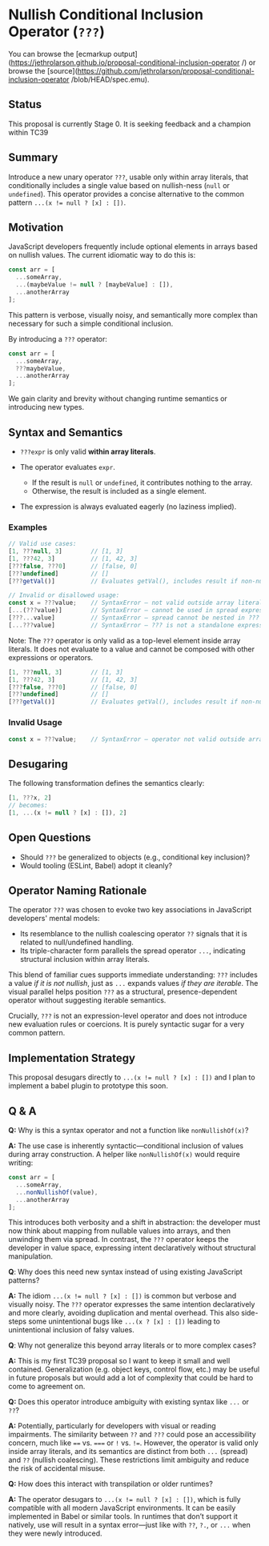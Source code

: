# Nullish Conditional Inclusion Operator (`???`)

You can browse the [ecmarkup output](https://jethrolarson.github.io/proposal-conditional-inclusion-operator
/)
or browse the [source](https://github.com/jethrolarson/proposal-conditional-inclusion-operator
/blob/HEAD/spec.emu).

## Status

This proposal is currently Stage 0. It is seeking feedback and a champion within TC39

## Summary

Introduce a new unary operator `???`, usable only within array literals, that conditionally includes a single value based on nullish-ness (`null` or `undefined`). This operator provides a concise alternative to the common pattern `...(x != null ? [x] : [])`.


## Motivation

JavaScript developers frequently include optional elements in arrays based on nullish values. The current idiomatic way to do this is:

```js
const arr = [
  ...someArray,
  ...(maybeValue != null ? [maybeValue] : []),
  ...anotherArray
];
```

This pattern is verbose, visually noisy, and semantically more complex than necessary for such a simple conditional inclusion.

By introducing a `???` operator:

```js
const arr = [
  ...someArray,
  ???maybeValue,
  ...anotherArray
];
```

We gain clarity and brevity without changing runtime semantics or introducing new types.


## Syntax and Semantics

* `???expr` is only valid **within array literals**.
* The operator evaluates `expr`.

  * If the result is `null` or `undefined`, it contributes nothing to the array.
  * Otherwise, the result is included as a single element.
* The expression is always evaluated eagerly (no laziness implied).

### Examples

```js
// Valid use cases:
[1, ???null, 3]        // [1, 3]
[1, ???42, 3]          // [1, 42, 3]
[???false, ???0]       // [false, 0]
[???undefined]         // []
[???getVal()]          // Evaluates getVal(), includes result if non-nullish

// Invalid or disallowed usage:
const x = ???value;    // SyntaxError — not valid outside array literals
[...(???value)]        // SyntaxError — cannot be used in spread expression
[???...value]          // SyntaxError — spread cannot be nested in ???
[...???value]          // SyntaxError — ??? is not a standalone expression
```

Note: The `???` operator is only valid as a top-level element inside array literals. It does not evaluate to a value and cannot be composed with other expressions or operators.

```js
[1, ???null, 3]        // [1, 3]
[1, ???42, 3]          // [1, 42, 3]
[???false, ???0]       // [false, 0]
[???undefined]         // []
[???getVal()]          // Evaluates getVal(), includes result if non-nullish
```

### Invalid Usage

```js
const x = ???value;    // SyntaxError — operator not valid outside array literals
```


## Desugaring

The following transformation defines the semantics clearly:

```js
[1, ???x, 2]
// becomes:
[1, ...(x != null ? [x] : []), 2]
```


## Open Questions

* Should `???` be generalized to objects (e.g., conditional key inclusion)?
* Would tooling (ESLint, Babel) adopt it cleanly?


## Operator Naming Rationale

The operator `???` was chosen to evoke two key associations in JavaScript developers' mental models:

* Its resemblance to the nullish coalescing operator `??` signals that it is related to null/undefined handling.
* Its triple-character form parallels the spread operator `...`, indicating structural inclusion within array literals.

This blend of familiar cues supports immediate understanding: `???` includes a value *if it is not nullish*, just as `...` expands values *if they are iterable*. The visual parallel helps position `???` as a structural, presence-dependent operator without suggesting iterable semantics.

Crucially, `???` is not an expression-level operator and does not introduce new evaluation rules or coercions. It is purely syntactic sugar for a very common pattern.

## Implementation Strategy

This proposal desugars directly to `...(x != null ? [x] : [])` and I plan to implement a babel plugin to prototype this soon.

## Q & A
**Q:** Why is this a syntax operator and not a function like `nonNullishOf(x)`?

**A:** The use case is inherently syntactic—conditional inclusion of values during array construction. A helper like `nonNullishOf(x)` would require writing:

```js
const arr = [
  ...someArray,
  ...nonNullishOf(value),
  ...anotherArray
];
```

This introduces both verbosity and a shift in abstraction: the developer must now think about mapping from nullable values into arrays, and then unwinding them via spread. In contrast, the `???` operator keeps the developer in value space, expressing intent declaratively without structural manipulation.

**Q**: Why does this need new syntax instead of using existing JavaScript patterns?

**A:** The idiom `...(x != null ? [x] : [])` is common but verbose and visually noisy. The `???` operator expresses the same intention declaratively and more clearly, avoiding duplication and mental overhead. This also side-steps some unintentional bugs like `...(x ? [x] : [])` leading to unintentional inclusion of falsy values.

**Q**: Why not generalize this beyond array literals or to more complex cases?

**A:** This is my first TC39 proposal so I want to keep it small and well contained. Generalization (e.g. object keys, control flow, etc.) may be useful in future proposals but would add a lot of complexity that could be hard to come to agreement on.

**Q:** Does this operator introduce ambiguity with existing syntax like `...` or `??`?

**A:** Potentially, particularly for developers with visual or reading impairments. The similarity between `??` and `???` could pose an accessibility concern, much like `==` vs. `===` or `!` vs. `!=`. However, the operator is valid only inside array literals, and its semantics are distinct from both `...` (spread) and `??` (nullish coalescing). These restrictions limit ambiguity and reduce the risk of accidental misuse.

**Q:** How does this interact with transpilation or older runtimes?

**A:** The operator desugars to `...(x != null ? [x] : [])`, which is fully compatible with all modern JavaScript environments. It can be easily implemented in Babel or similar tools. In runtimes that don’t support it natively, use will result in a syntax error—just like with `??`, `?.`, or `...` when they were newly introduced.
